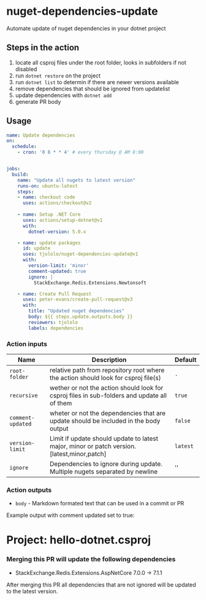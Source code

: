 # nuget-dependencies-update
Automate update of nuget dependencies in your dotnet project

## Steps in the action

1. locate all csproj files under the root folder, looks in subfolders if not disabled
2. run ```dotnet restore``` on the project
3. run ```dotnet list``` to determin if there are newer versions available
4. remove dependencies that should be ignored from updatelist
5. update dependencies with ```dotnet add```
6. generate PR body

## Usage

```yaml
name: Update dependencies
on: 
  schedule:
    - cron: '0 8 * * 4' # every thursday @ AM 8:00


jobs:
  build:
    name: "Update all nugets to latest version"
    runs-on: ubuntu-latest
    steps:
    - name: checkout code
      uses: actions/checkout@v2
      
    - name: Setup .NET Core
      uses: actions/setup-dotnet@v1
      with:
        dotnet-version: 5.0.x

    - name: update packages
      id: update
      uses: tjololo/nuget-dependencies-update@v1
      with:
        version-limit: 'minor'
        comment-updated: true
        ignore: |
          StackExchange.Redis.Extensions.Newtonsoft

    - name: Create Pull Request
      uses: peter-evans/create-pull-request@v3
      with:
        title: "Updated nuget dependencies"
        body: ${{ steps.update.outputs.body }}
        reviewers: tjololo
        labels: dependencies
```

### Action inputs
| Name | Description | Default |
| ---- | ----------- | ------- |
| `root-folder` | relative path from repository root where the action should look for csproj file(s) | `.` |
| `recursive` | wether or not the action should look for csproj files in sub-folders and update all of them | `true` |
| `comment-updated` | wheter or not the dependencies that are update should be included in the body output | `false` |
| `version-limit` | Limit if update should update to latest major, minor or patch version. [latest,minor,patch] | `latest` |
| `ignore` | Dependencies to ignore during update. Multiple nugets separated by newline | '' |


### Action outputs
* `body` - Markdown formated text that can be used in a commit or PR


Example output with comment updated set to true:

# Project: hello\-dotnet.csproj 
### Merging this PR will update the following dependencies
- StackExchange.Redis.Extensions.AspNetCore 7.0.0 -> 7.1.1

After merging this PR all dependencies that are not ignored will be updated to the latest version.